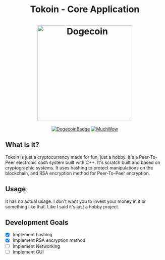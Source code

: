 <h1 align="center">
Tokoin - Core Application
<br/><br/>
<img src="https://static.tumblr.com/ppdj5y9/Ae9mxmxtp/300coin.png" alt="Dogecoin" width="300"/>
</h1>

<div align="center">

[![DogecoinBadge](https://img.shields.io/badge/Doge-Coin-yellow.svg)](https://dogecoin.com)
[![MuchWow](https://img.shields.io/badge/Much-Wow-yellow.svg)](https://dogecoin.com)

</div>

## What is it?
Tokoin is just a cryptocurrency made for fun, just a hobby. It's a Peer-To-Peer electronic cash system built with C++. 
It's scratch built and based on cryptographic systems. It uses hashing to protect manipulations on the blockchain, and RSA encryption 
method for Peer-To-Peer encryption.

## Usage
It has no actual usage. I don't want you to invest your money in it or something like that. Like I said it's just a hobby project.

## Development Goals
- [x] Implement hashing
- [x] Implement RSA encryption method
- [ ] Implement Networking
- [ ] Implement GUI
